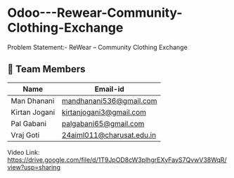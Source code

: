 # Odoo---Rewear-Community-Clothing-Exchange

Problem Statement:- ReWear – Community Clothing Exchange 

## 👥 Team Members

| Name            | Email-id                     |
|-----------------|---------------------------   |
| Man Dhanani     | mandhanani536@gmail.com      |
| Kirtan Jogani   | kirtanjogani3@gmail.com      |
| Pal Gabani      | palgabani65@gmail.com        |
| Vraj Goti       | 24aiml011@charusat.edu.in    |

Video Link: https://drive.google.com/file/d/1T9JpOD8cW3plhgrEXyFayS7QvwV38WqR/view?usp=sharing
